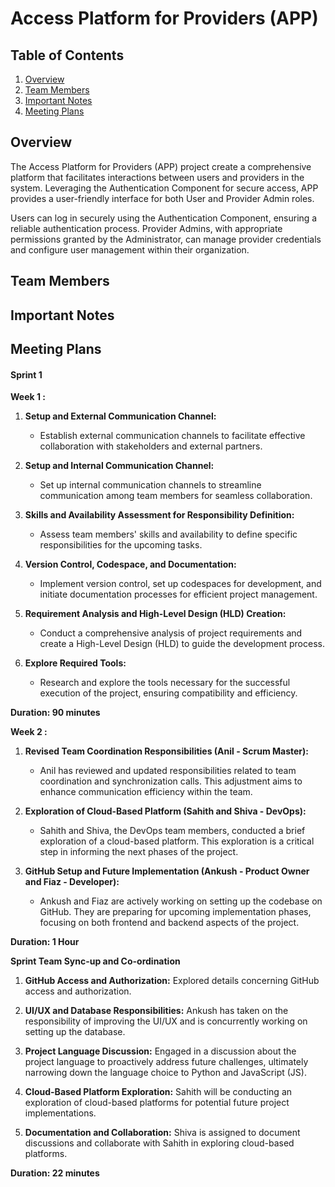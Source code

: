 # Access Platform for Providers (APP)

## Table of Contents

1. [Overview](#overview)
2. [Team Members](#team-members)
3. [Important Notes](#important-notes)
4. [Meeting Plans](#meeting-plans)

## Overview

The Access Platform for Providers (APP) project create a comprehensive platform that facilitates interactions between users and providers in the system. Leveraging the Authentication Component for secure access, APP provides a user-friendly interface for both User and Provider Admin roles.

Users can log in securely using the Authentication Component, ensuring a reliable authentication process. Provider Admins, with appropriate permissions granted by the Administrator, can manage provider credentials and configure user management within their organization.

## Team Members

## Important Notes

## Meeting Plans

#### Sprint 1

**Week 1 :**

1. **Setup and External Communication Channel:**
   - Establish external communication channels to facilitate effective collaboration with stakeholders and external partners.

2. **Setup and Internal Communication Channel:**
   - Set up internal communication channels to streamline communication among team members for seamless collaboration.

3. **Skills and Availability Assessment for Responsibility Definition:**
   - Assess team members' skills and availability to define specific responsibilities for the upcoming tasks.

4. **Version Control, Codespace, and Documentation:**
   - Implement version control, set up codespaces for development, and initiate documentation processes for efficient project management.

5. **Requirement Analysis and High-Level Design (HLD) Creation:**
   - Conduct a comprehensive analysis of project requirements and create a High-Level Design (HLD) to guide the development process.

6. **Explore Required Tools:**
   - Research and explore the tools necessary for the successful execution of the project, ensuring compatibility and efficiency.

**Duration: 90 minutes**

**Week 2 :**

1. **Revised Team Coordination Responsibilities (Anil - Scrum Master):**
   - Anil has reviewed and updated responsibilities related to team coordination and synchronization calls. This adjustment aims to enhance communication efficiency within the team.

2. **Exploration of Cloud-Based Platform (Sahith and Shiva - DevOps):**
   - Sahith and Shiva, the DevOps team members, conducted a brief exploration of a cloud-based platform. This exploration is a critical step in informing the next phases of the project.

3. **GitHub Setup and Future Implementation (Ankush - Product Owner  and Fiaz - Developer):**
   - Ankush and Fiaz are actively working on setting up the codebase on GitHub. They are preparing for upcoming implementation phases, focusing on both frontend and backend aspects of the project.
     
**Duration: 1 Hour**

**Sprint Team Sync-up and Co-ordination**

1. **GitHub Access and Authorization:**
Explored details concerning GitHub access and authorization.

2. **UI/UX and Database Responsibilities:**
Ankush has taken on the responsibility of improving the UI/UX and is concurrently working on setting up the database.

3.  **Project Language Discussion:**
Engaged in a discussion about the project language to proactively address future challenges, ultimately narrowing down the language choice to Python and JavaScript (JS).

4. **Cloud-Based Platform Exploration:**
Sahith will be conducting an exploration of cloud-based platforms for potential future project implementations.

5. **Documentation and Collaboration:**
Shiva is assigned to document discussions and collaborate with Sahith in exploring cloud-based platforms.

**Duration: 22 minutes**



